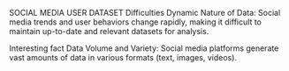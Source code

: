  SOCIAL MEDIA USER DATASET
Difficulties
Dynamic Nature of Data: Social media trends and user behaviors change rapidly, making it difficult to maintain up-to-date and relevant datasets for analysis.

Interesting fact
Data Volume and Variety: Social media platforms generate vast amounts of data in various formats (text, images, videos). 
